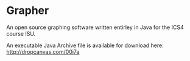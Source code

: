 Grapher
=======

An open source graphing software written entirley in Java for the ICS4 course ISU.

An executable Java Archive file is available for download here: http://dropcanvas.com/00i7a

